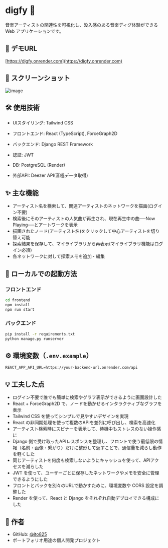 # digfy 🎵

音楽アーティストの関連性を可視化し、没入感のある音楽ディグ体験ができる Web アプリケーションです。

## 🔗 デモURL

[https://digfy.onrender.com](https://digfy.onrender.com)

## 📸 スクリーンショット

![image](https://github.com/user-attachments/assets/73e81130-1234-4dd8-ac3d-3d70d1cb5633)

## 🛠️ 使用技術

* UIスタイリング: Tailwind CSS

* フロントエンド: React (TypeScript), ForceGraph2D

* バックエンド: Django REST Framework

* 認証: JWT

* DB: PostgreSQL (Render)

* 外部API: Deezer API(音極データ取得)

## ✨ 主な機能

* アーティスト名を検索して、関連アーティストのネットワークを描画(ログイン不要)
* 検索後にそのアーティストの人気曲が再生され、現在再生中の曲──Now Playing──とアートワークを表示
* 描画されたノード(アーティスト名)をクリックして中心アーティストを切り替え可能
* 探索結果を保存して、マイライブラリから再表示(マイライブラリ機能はログイン必須)
* 各ネットワークに対して探索メモを追加・編集

## 🚀 ローカルでの起動方法

### フロントエンド

```bash
cd frontend
npm install
npm run start
```

### バックエンド

```bash
pip install -r requirements.txt
python manage.py runserver
```

## ⚙️ 環境変数（`.env.example`）

```env
REACT_APP_API_URL=https://your-backend-url.onrender.com/api
```

## 💡 工夫した点

* ログイン不要で誰でも簡単に検索やグラフ表示ができるように画面設計した
* React + ForceGraph2D で、ノードを動かせるインタラクティブなグラフを表示
* Tailwind CSS を使ってシンプルで見やすいデザインを実現
* React の非同期処理を使って複数のAPIを並列に呼び出し、検索を高速化
* アーティスト検索時にスピナーを表示して、待機中もストレスのない操作感に
* Django 側で受け取ったAPIレスポンスを整理し、フロントで使う最低限の情報（名前・画像・繋がり）だけに整形して返すことで、通信量を減らし動作を軽くした
* 同じアーティストを何度も検索しないようにキャッシュを使って、APIアクセスを減らした
* JWT を使って、ユーザーごとに保存したネットワークやメモを安全に管理できるようにした
* フロントとバックを別々のURLで動かすために、環境変数や CORS 設定を調整した
* Render を使って、React と Django をそれぞれ自動デプロイできる構成にした

## 💬 作者

* GitHub: [@ito825](https://github.com/ito825)
* ポートフォリオ用途の個人開発プロジェクト
